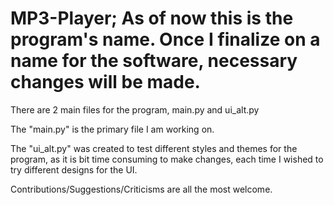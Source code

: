 # MP3-Player; As of now this is the program's name. Once I finalize on a name for the software, necessary changes will be made.

There are 2 main files for the program, main.py and ui_alt.py

The "main.py" is the primary file I am working on.

The "ui_alt.py" was created to test different styles and themes for the program, as it is bit time consuming to make changes, each time I wished to try different designs for the UI.

Contributions/Suggestions/Criticisms are all the most welcome.

